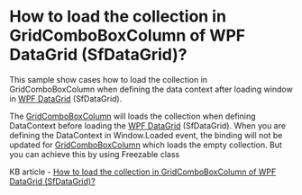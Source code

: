 # How to load the collection in GridComboBoxColumn of WPF DataGrid (SfDataGrid)?

This sample show cases how to load the collection in GridComboBoxColumn when defining the data context after loading window in [WPF DataGrid](https://www.syncfusion.com/wpf-controls/datagrid) (SfDataGrid).

The [GridComboBoxColumn](https://help.syncfusion.com/cr/wpf/Syncfusion.UI.Xaml.Grid.GridComboBoxColumn.html) will loads the collection when defining DataContext before loading the [WPF DataGrid](https://www.syncfusion.com/wpf-controls/datagrid) (SfDataGrid). When you are defining the DataContext in Window.Loaded event, the binding will not be updated for [GridComboBoxColumn](https://help.syncfusion.com/cr/wpf/Syncfusion.UI.Xaml.Grid.GridComboBoxColumn.html) which loads the empty collection. But you can achieve this by using Freezable class

KB article - [How to load the collection in GridComboBoxColumn of WPF DataGrid (SfDataGrid)?](https://www.syncfusion.com/kb/6701/how-to-load-the-collection-in-gridcomboboxcolumn-when-defining-datacontext-after-loading)
